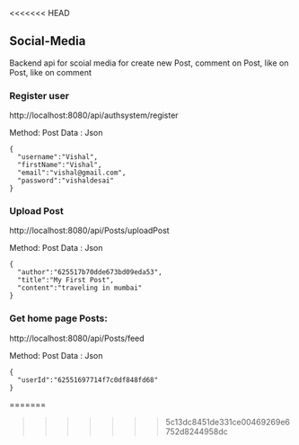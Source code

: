 <<<<<<< HEAD
## Social-Media

Backend api for scoial media for create new Post, comment on Post, like on Post, like on comment

### Register user

http://localhost:8080/api/authsystem/register

Method: Post Data : Json

```http
{
  "username":"Vishal",
  "firstName":"Vishal",
  "email":"vishal@gmail.com",
  "password":"vishaldesai"
}
```

### Upload Post

http://localhost:8080/api/Posts/uploadPost

Method: Post Data : Json

```http
{
  "author":"625517b70dde673bd09eda53",
  "title":"My First Post",
  "content":"traveling in mumbai"
}
```

### Get home page Posts:

http://localhost:8080/api/Posts/feed

Method: Post Data : Json

```http
{
  "userId":"62551697714f7c0df848fd68"
}
```
=======

>>>>>>> 5c13dc8451de331ce00469269e6752d8244958dc
